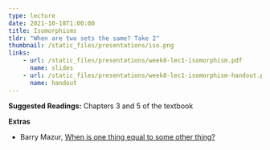 ```yaml
---
type: lecture
date: 2021-10-18T1:00:00
title: Isomorphisms
tldr: "When are two sets the same? Take 2"
thumbnail: /static_files/presentations/iso.png
links: 
    - url: /static_files/presentations/week8-lec1-isomorphism.pdf
      name: slides
    - url: /static_files/presentations/week8-lec1-isomorphism-handout.pdf
      name: handout
---
```

**Suggested Readings:**
Chapters 3 and 5 of the textbook 

**Extras** 

 - Barry Mazur, [When is one thing equal to some other thing?](https://people.math.harvard.edu/~mazur/preprints/when_is_one.pdf)